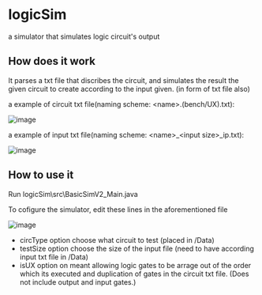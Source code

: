 # logicSim
a simulator that simulates logic circuit's output
## How does it work
It parses a txt file that discribes the circuit, and simulates the result the given circuit to create according to the input given. (in form of txt file also)

a example of circuit txt file(naming scheme: \<name\>.(bench/UX).txt): 
  
![image](https://github.com/user-attachments/assets/063d4be5-587a-4ebb-aa2b-272224289ba9)

  
a example of input txt file(naming scheme: \<name\>_\<input size\>_ip.txt):
  
![image](https://github.com/user-attachments/assets/cc67d103-9f1f-49e3-a86f-4a285af0851f)
  
## How to use it
Run logicSim\src\BasicSimV2_Main.java

To cofigure the simulator, edit these lines in the aforementioned file

![image](https://github.com/user-attachments/assets/54fc815e-a783-446c-a299-27483d686ef2)
  
* circType option choose what circuit to test (placed in /Data)
* testSize option choose the size of the input file (need to have according input txt file in /Data)
* isUX option on meant allowing logic gates to be arrage out of the order which its executed and duplication of gates in the circuit txt file. (Does not include output and input gates.)
